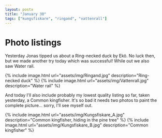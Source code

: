 ```yaml
---
layout: postx
title: "January 30"
tags: ["kungsfiskare", "ringand", "vattenrall"]
---
```

# Photo listings
Yesterday Jonas tipped us about a Ring-necked duck by Ekö. No luck then, but
we made another try today which was successful! While out we also saw Water
rail.

{% include image.html url="assets/img/Ringand.jpg" description="Ring-necked duck" %}
{% include image.html url="assets/img/Vattenrall.jpg" description="Water rail" %}


And today I'll also include probably my lowest quality listing so far, taken
yesterday, a Common kingfisher. It's so bad it needs two photos to paint the
complete picture... sorry, I'll see myself out.

{% include image.html url="assets/img/Kungsfiskare_A.jpg" description="Common kingfisher, hiding in the pine tree" %}
{% include image.html url="assets/img/Kungsfiskare_B.jpg" description="Common kingfisher" %}
